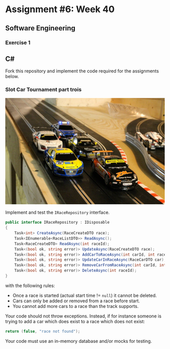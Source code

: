 # Assignment #6: Week 40

## Software Engineering

### Exercise 1

## C&#35;

Fork this repository and implement the code required for the assignments below.

### Slot Car Tournament part trois

![](images/slotcars.jpg "Slot Cars")

Implement and test the `IRaceRepository` interface.

```csharp
public interface IRaceRepository : IDisposable
{
    Task<int> CreateAsync(RaceCreateDTO race);
    Task<IEnumerable<RaceListDTO>> ReadAsync();
    Task<RaceCreateDTO> ReadAsync(int raceId);
    Task<(bool ok, string error)> UpdateAsync(RaceCreateDTO race);
    Task<(bool ok, string error)> AddCarToRaceAsync(int carId, int raceId, int? startPosition = null);
    Task<(bool ok, string error)> UpdateCarInRaceAsync(RaceCarDTO car);
    Task<(bool ok, string error)> RemoveCarFromRaceAsync(int carId, int raceId);
    Task<(bool ok, string error)> DeleteAsync(int raceId);
}
```

with the following rules:

- Once a race is started (actual start time != `null`) it cannot be deleted.
- Cars can only be added or removed from a race before start.
- You cannot add more cars to a race than the track supports.

Your code should not throw exceptions. Instead, if for instance someone is trying to add a car which does exist to a race which does not exist:

```csharp
return (false, "race not found");
```

Your code must use an in-memory database and/or mocks for testing.